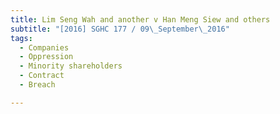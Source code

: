 ```yaml
---
title: Lim Seng Wah and another v Han Meng Siew and others 
subtitle: "[2016] SGHC 177 / 09\_September\_2016"
tags:
  - Companies
  - Oppression
  - Minority shareholders
  - Contract
  - Breach

---
```



